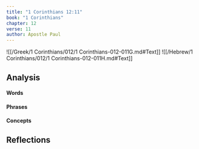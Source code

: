 ```yaml
---
title: "1 Corinthians 12:11"
book: "1 Corinthians"
chapter: 12
verse: 11
author: Apostle Paul
---
```

![[/Greek/1 Corinthians/012/1 Corinthians-012-011G.md#Text]]
![[/Hebrew/1 Corinthians/012/1 Corinthians-012-011H.md#Text]]

## Analysis

#### Words

#### Phrases

#### Concepts

## Reflections
